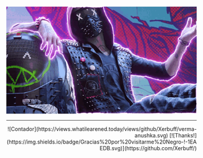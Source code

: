 <p align="center">
  
  <img src="game.gif">

</p>

 ---

<div align="right">
![Contador](https://views.whatilearened.today/views/github/Xerbuff/verma-anushka.svg) 
[![Thanks!](https://img.shields.io/badge/Gracias%20por%20visitarme%20Negro-!-1EAEDB.svg)](https://github.com/Xerbuff/)
